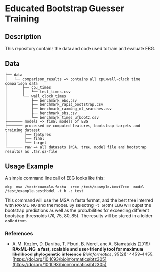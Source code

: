 # Educated Bootstrap Guesser Training

## Description

This repository contains the data and code used to train and evaluate EBG.


## Data
```
├── data
│   └── comparison_results => contains all cpu/wall-clock time comparison data
│       ├── cpu_times
│       │   └── test_times.csv
│       └── wall_clock_times 
│           ├── benchmark_ebg.csv
│           ├── benchmark_rapid_bootstrap.csv
│           ├── benchmark_raxmlng_ml_searches.csv
│           ├── benchmark_sbs.csv
│           └── benchmark_times_ufboot2.csv
├─────── models => final models of EBG
├─────── processed => computed features, bootstrap targets and training dataset
│        ├── features
│        ├── final
│        └── target 
└─────── raw => all datasets (MSA, tree, model file and bootstrap results) as .tar.gz-file      
```
## Usage Example
A simple command line call of EBG looks like this:
```
ebg -msa /test/example.fasta -tree /test/example.bestTree -model /test/example.bestModel -t b -o test 
```
This command will use the MSA in fasta format, and the best tree inferred with RAxML-NG and the model.
By selecting ```-t b```(oth) EBG will ouput the bootstrap predictions as well as the probabilities for exceeding different bootstrap thresholds (70, 75, 80, 85). 
The results will be stored in a folder called test.
### References
* A. M. Kozlov, D. Darriba, T. Flouri, B. Morel, and A. Stamatakis (2019) 
**RAxML-NG: a fast, scalable and user-friendly tool for maximum likelihood phylogenetic inference** 
*Bioinformatics*, 35(21): 4453–4455. 
[https://doi.org/10.1093/bioinformatics/btz305](https://doi.org/10.1093/bioinformatics/btz305)
